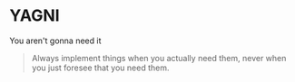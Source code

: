# YAGNI
You aren't gonna need it

> Always implement things when you actually need them, never when you just foresee that you need them.